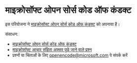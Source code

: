 # माइक्रोसॉफ्ट ओपन सोर्स कोड ऑफ कंडक्ट

इस परियोजना ने [माइक्रोसॉफ्ट ओपन सोर्स कोड ऑफ कंडक्ट](https://opensource.microsoft.com/codeofconduct/) को अपनाया है।

संसाधन:

- [माइक्रोसॉफ्ट ओपन सोर्स कोड ऑफ कंडक्ट](https://opensource.microsoft.com/codeofconduct/)
- [माइक्रोसॉफ्ट आचार संहिता अक्सर पूछे जाने वाले प्रश्न](https://opensource.microsoft.com/codeofconduct/faq/)
- प्रश्नों या चिंताओं के लिए [openencode@microsoft.com](mailto:openencode@microsoft.com) पे संपर्क करें
